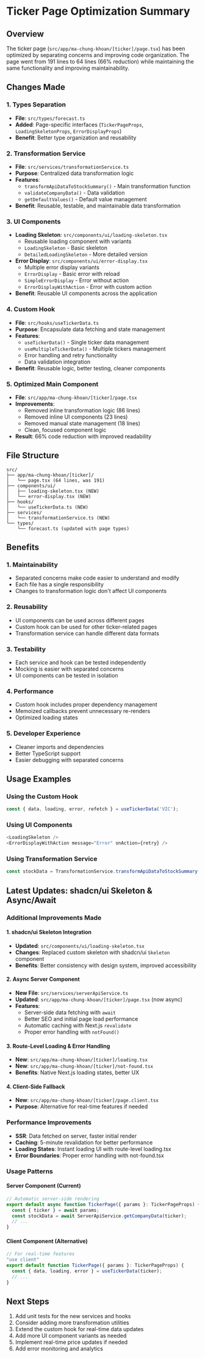 # Ticker Page Optimization Summary

## Overview
The ticker page (`src/app/ma-chung-khoan/[ticker]/page.tsx`) has been optimized by separating concerns and improving code organization. The page went from 191 lines to 64 lines (66% reduction) while maintaining the same functionality and improving maintainability.

## Changes Made

### 1. Types Separation
- **File**: `src/types/forecast.ts`
- **Added**: Page-specific interfaces (`TickerPageProps`, `LoadingSkeletonProps`, `ErrorDisplayProps`)
- **Benefit**: Better type organization and reusability

### 2. Transformation Service
- **File**: `src/services/transformationService.ts`
- **Purpose**: Centralized data transformation logic
- **Features**:
  - `transformApiDataToStockSummary()` - Main transformation function
  - `validateCompanyData()` - Data validation
  - `getDefaultValues()` - Default value management
- **Benefit**: Reusable, testable, and maintainable data transformation

### 3. UI Components
- **Loading Skeleton**: `src/components/ui/loading-skeleton.tsx`
  - Reusable loading component with variants
  - `LoadingSkeleton` - Basic skeleton
  - `DetailedLoadingSkeleton` - More detailed version
- **Error Display**: `src/components/ui/error-display.tsx`
  - Multiple error display variants
  - `ErrorDisplay` - Basic error with reload
  - `SimpleErrorDisplay` - Error without action
  - `ErrorDisplayWithAction` - Error with custom action
- **Benefit**: Reusable UI components across the application

### 4. Custom Hook
- **File**: `src/hooks/useTickerData.ts`
- **Purpose**: Encapsulate data fetching and state management
- **Features**:
  - `useTickerData()` - Single ticker data management
  - `useMultipleTickerData()` - Multiple tickers management
  - Error handling and retry functionality
  - Data validation integration
- **Benefit**: Reusable logic, better testing, cleaner components

### 5. Optimized Main Component
- **File**: `src/app/ma-chung-khoan/[ticker]/page.tsx`
- **Improvements**:
  - Removed inline transformation logic (86 lines)
  - Removed inline UI components (23 lines)
  - Removed manual state management (18 lines)
  - Clean, focused component logic
- **Result**: 66% code reduction with improved readability

## File Structure
```
src/
├── app/ma-chung-khoan/[ticker]/
│   └── page.tsx (64 lines, was 191)
├── components/ui/
│   ├── loading-skeleton.tsx (NEW)
│   └── error-display.tsx (NEW)
├── hooks/
│   └── useTickerData.ts (NEW)
├── services/
│   └── transformationService.ts (NEW)
└── types/
    └── forecast.ts (updated with page types)
```

## Benefits

### 1. Maintainability
- Separated concerns make code easier to understand and modify
- Each file has a single responsibility
- Changes to transformation logic don't affect UI components

### 2. Reusability
- UI components can be used across different pages
- Custom hook can be used for other ticker-related pages
- Transformation service can handle different data formats

### 3. Testability
- Each service and hook can be tested independently
- Mocking is easier with separated concerns
- UI components can be tested in isolation

### 4. Performance
- Custom hook includes proper dependency management
- Memoized callbacks prevent unnecessary re-renders
- Optimized loading states

### 5. Developer Experience
- Cleaner imports and dependencies
- Better TypeScript support
- Easier debugging with separated concerns

## Usage Examples

### Using the Custom Hook
```typescript
const { data, loading, error, refetch } = useTickerData('VIC');
```

### Using UI Components
```typescript
<LoadingSkeleton />
<ErrorDisplayWithAction message="Error" onAction={retry} />
```

### Using Transformation Service
```typescript
const stockData = TransformationService.transformApiDataToStockSummary(apiData);
```

## Latest Updates: shadcn/ui Skeleton & Async/Await

### Additional Improvements Made

#### 1. shadcn/ui Skeleton Integration
- **Updated**: `src/components/ui/loading-skeleton.tsx`
- **Changes**: Replaced custom skeleton with shadcn/ui `Skeleton` component
- **Benefits**: Better consistency with design system, improved accessibility

#### 2. Async Server Component
- **New File**: `src/services/serverApiService.ts`
- **Updated**: `src/app/ma-chung-khoan/[ticker]/page.tsx` (now async)
- **Features**:
  - Server-side data fetching with `await`
  - Better SEO and initial page load performance
  - Automatic caching with Next.js `revalidate`
  - Proper error handling with `notFound()`

#### 3. Route-Level Loading & Error Handling
- **New**: `src/app/ma-chung-khoan/[ticker]/loading.tsx`
- **New**: `src/app/ma-chung-khoan/[ticker]/not-found.tsx`
- **Benefits**: Native Next.js loading states, better UX

#### 4. Client-Side Fallback
- **New**: `src/app/ma-chung-khoan/[ticker]/page.client.tsx`
- **Purpose**: Alternative for real-time features if needed

### Performance Improvements
- **SSR**: Data fetched on server, faster initial render
- **Caching**: 5-minute revalidation for better performance
- **Loading States**: Instant loading UI with route-level loading.tsx
- **Error Boundaries**: Proper error handling with not-found.tsx

### Usage Patterns

#### Server Component (Current)
```typescript
// Automatic server-side rendering
export default async function TickerPage({ params }: TickerPageProps) {
  const { ticker } = await params;
  const stockData = await ServerApiService.getCompanyData(ticker);
  // ...
}
```

#### Client Component (Alternative)
```typescript
// For real-time features
"use client"
export default function TickerPage({ params }: TickerPageProps) {
  const { data, loading, error } = useTickerData(ticker);
  // ...
}
```

## Next Steps
1. Add unit tests for the new services and hooks
2. Consider adding more transformation utilities
3. Extend the custom hook for real-time data updates
4. Add more UI component variants as needed
5. Implement real-time price updates if needed
6. Add error monitoring and analytics
